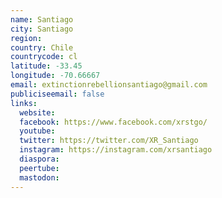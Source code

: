 ```yaml
---
name: Santiago
city: Santiago
region:
country: Chile
countrycode: cl
latitude: -33.45
longitude: -70.66667
email: extinctionrebellionsantiago@gmail.com
publiciseemail: false
links:
  website:
  facebook: https://www.facebook.com/xrstgo/
  youtube:
  twitter: https://twitter.com/XR_Santiago
  instagram: https://instagram.com/xrsantiago
  diaspora:
  peertube:
  mastodon:
---
```

